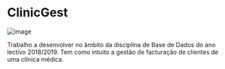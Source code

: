 # ClinicGest

![image](https://drive.google.com/file/d/17GOJfucmap0_3vbhuu-w_I-j-WQkoKyu/view?usp=sharing)

Trabalho a desenvolver no âmbito da disciplina de Base de Dados do ano lectivo 2018/2019. Tem como intuito a gestão de facturação de clientes de uma clínica médica.
